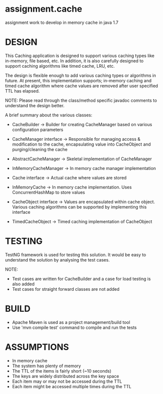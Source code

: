 assignment.cache
================

assignment work to develop in memory cache in java 1.7


DESIGN
======

This Caching application is designed to support various caching types like in-memory, file based, etc. In addition, it
is also carefully designed to support caching algorithms like timed cache, LRU, etc.

The design is flexible enough to add various caching types or algorithms in future. At present, this implementation supports;
in-memory caching and timed cache algorithm where cache values are removed after user specified TTL has elapsed.

NOTE: Please read through the class/method specific javadoc comments to understand the design better.

A brief summary about the various classes:

+ CacheBuilder -> Builder for creating CacheManager based on various configuration parameters

+ CacheManager interface -> Responsible for managing access & modification to the cache, encapsulating value into CacheObject and
purging/cleaning the cache

+ AbstractCacheManager -> Skeletal implementation of CacheManager

+ InMemoryCacheManager -> In memory cache manager implementation

+ Cache interface -> Actual cache where values are stored

+ InMemoryCache -> In memory cache implementation. Uses ConcurrentHashMap to store values

+ CacheObject interface -> Values are encapsulated within cache object. Various caching algorithms can be supported by
implementing this interface

+ TimedCacheObject -> Timed caching implementation of CacheObject

TESTING
=======

TestNG framework is used for testing this solution. It would be easy to understand the solution by analysing the test cases.

NOTE:

+ Test cases are written for CacheBuilder and a case for load testing is also added
+ Test cases for straight forward classes are not added

BUILD
=====

+ Apache Maven is used as a project management/build tool
+ Use 'mvn compile test' command to compile and run the tests

ASSUMPTIONS
===========

+ In memory cache
+ The system has plenty of memory
+ The TTL of the items is fairly short (~10 seconds)
+ The keys are widely distributed across the key space
+ Each item may or may not be accessed during the TTL
+ Each item might be accessed multiple times during the TTL
